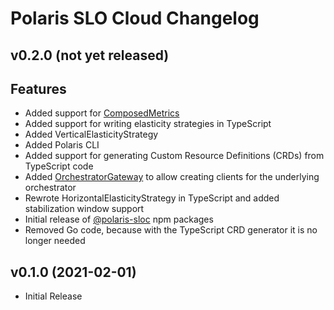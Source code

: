 # Polaris SLO Cloud Changelog


## v0.2.0 (not yet released)

## Features

* Added support for [ComposedMetrics](./ts/libs/core/src/lib/composed-metrics)
* Added support for writing elasticity strategies in TypeScript
* Added VerticalElasticityStrategy
* Added Polaris CLI
* Added support for generating Custom Resource Definitions (CRDs) from TypeScript code
* Added [OrchestratorGateway](./ts/libs/core/src/lib/orchestrator/public/orchestrator-gateway.ts) to allow creating clients for the underlying orchestrator
* Rewrote HorizontalElasticityStrategy in TypeScript and added stabilization window support
* Initial release of [@polaris-sloc](https://www.npmjs.com/settings/polaris-sloc/packages) npm packages
* Removed Go code, because with the TypeScript CRD generator it is no longer needed 


## v0.1.0 (2021-02-01)

* Initial Release
